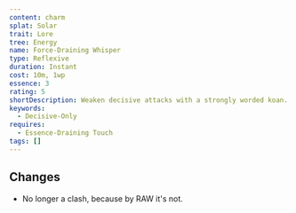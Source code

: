 ```yaml
---
content: charm
splat: Solar
trait: Lore
tree: Energy
name: Force-Draining Whisper
type: Reflexive
duration: Instant
cost: 10m, 1wp
essence: 3
rating: 5
shortDescription: Weaken decisive attacks with a strongly worded koan.
keywords:
  - Decisive-Only
requires:
  - Essence-Draining Touch
tags: []
---
```


## Changes

* No longer a clash, because by RAW it's not.
